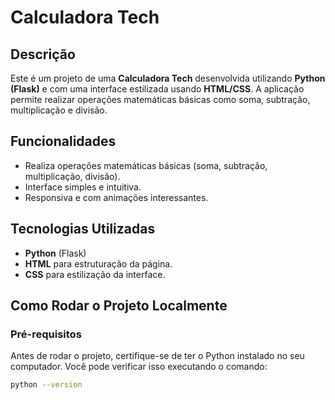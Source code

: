# Calculadora Tech

## Descrição
Este é um projeto de uma **Calculadora Tech** desenvolvida utilizando **Python (Flask)** e com uma interface estilizada usando **HTML/CSS**. A aplicação permite realizar operações matemáticas básicas como soma, subtração, multiplicação e divisão.

## Funcionalidades
- Realiza operações matemáticas básicas (soma, subtração, multiplicação, divisão).
- Interface simples e intuitiva.
- Responsiva e com animações interessantes.

## Tecnologias Utilizadas
- **Python** (Flask)
- **HTML** para estruturação da página.
- **CSS** para estilização da interface.

## Como Rodar o Projeto Localmente

### Pré-requisitos
Antes de rodar o projeto, certifique-se de ter o Python instalado no seu computador. Você pode verificar isso executando o comando:

```bash
python --version
